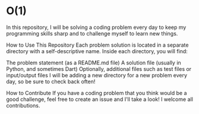 # O(1)
In this repository, I will be solving a coding problem every day to keep my programming skills sharp and to challenge myself to learn new things.

How to Use This Repository
Each problem solution is located in a separate directory with a self-descriptive name. Inside each directory, you will find:

The problem statement (as a README.md file)
A solution file (usually in Python, and sometimes Dart)
Optionally, additional files such as test files or input/output files
I will be adding a new directory for a new problem every day, so be sure to check back often!

How to Contribute
If you have a coding problem that you think would be a good challenge, feel free to create an issue and I'll take a look! I welcome all contributions.
